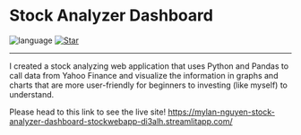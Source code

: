 # Stock Analyzer Dashboard


![language](https://img.shields.io/badge/language-python3.9-yellow?style=plastic&logo=appveyor)
[![Star](https://img.shields.io/github/stars/mylan-nguyen/MyDay-App.svg?logo=github&style=social)]([https://github.com/mylan-nguyen/CommunityCovidTracker](https://github.com/mylan-nguyen/Stock_Analyzer_Dashboard))

----------------------------------------------------------------------------------------------------
I created a stock analyzing web application that uses Python and Pandas to call data from Yahoo Finance and visualize the information in graphs and charts that are more user-friendly for beginners to investing (like myself) to understand.

Please head to this link to see the live site!
https://mylan-nguyen-stock-analyzer-dashboard-stockwebapp-di3alh.streamlitapp.com/
